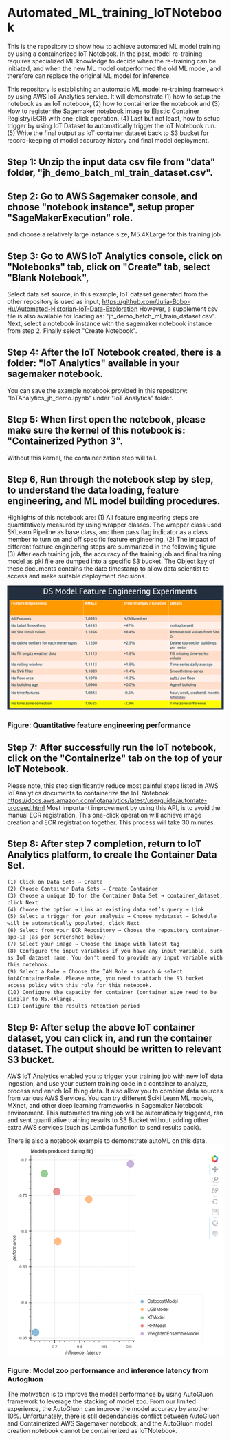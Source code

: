 # Automated_ML_training_IoTNotebook
This is the repository to show how to achieve automated ML model training by using a containerized IoT Notebook.
In the past, model re-training requires specialized ML knowledge to decide when the re-training can be initiated, 
and when the new ML model outperformed the old ML model, and therefore can replace the original ML model for inference.

This repository is establishing an automatic ML model re-training framework by using AWS IoT Analytics service.
It will demonstrate (1) how to setup the notebook as an IoT notebook, (2) how to containerize the notebook and 
(3) How to register the Sagemaker notebook image to Elastic Container Registry(ECR) with one-click operation. 
(4) Last but not least, how to setup trigger by using IoT Dataset to automatically trigger the IoT Notebook run.
(5) Write the final output as IoT container dataset back to S3 bucket for record-keeping of model accuracy history and final model deployment. 

## Step 1: Unzip the input data csv file from "data" folder, "jh_demo_batch_ml_train_dataset.csv". 

## Step 2: Go to AWS Sagemaker console, and choose "notebook instance", setup proper "SageMakerExecution" role. 
and choose a relatively large instance size, M5.4XLarge for this training job. 

## Step 3: Go to AWS IoT Analytics console, click on "Notebooks" tab, click on "Create" tab, select "Blank Notebook",
Select data set source, in this example, IoT dataset generated from the other repository is used as input, https://github.com/Julia-Bobo-Hu/Automated-Historian-IoT-Data-Exploration
However, a supplement csv file is also available for loading as: "jh_demo_batch_ml_train_dataset.csv". 
Next, select a notebook instance with the sagemaker notebook instance from step 2. Finally select "Create Notebook".

## Step 4: After the IoT Notebook created, there is a folder: "IoT Analytics" available in your sagemaker notebook. 
You can save the example notebook provided in this repository: "IoTAnalytics_jh_demo.ipynb" under "IoT Analytics" folder.

## Step 5: When first open the notebook, please make sure the kernel of this notebook is: "Containerized Python 3".
Without this kernel, the containerization step will fail.

## Step 6, Run through the notebook step by step, to understand the data loading, feature engineering, and ML model building procedures.
Highlights of this notebook are: (1) All feature engineering steps are quantitatively measured by using wrapper classes. 
The wrapper class used SKLearn Pipeline as base class, and then pass flag indicator as a class member to turn on and off specific feature engineering.
(2) The impact of different feature engineering steps are summarized in the following figure:
(3) After each training job, the accuracy of the training job and final training model as pkl file are dumped into a specific S3 bucket. 
The Object key of these documents contains the date timestamp to allow data scientist to access and make suitable deployment decisions.

![alt text](https://github.com/Julia-Bobo-Hu/Automated_ML_training_IoTNotebook/blob/master/images/feature_metrics.PNG?raw=true)
### Figure: Quantitative feature engineering performance

## Step 7: After successfully run the IoT notebook, click on the "Containerize" tab on the top of your IoT Notebook. 
Please note, this step significantly reduce most painful steps listed in AWS IoTAnalytics documents to containerize the IoT Notebook.
https://docs.aws.amazon.com/iotanalytics/latest/userguide/automate-proceed.html
Most important improvement by using this API, is to avoid the manual ECR registration. 
This one-click operation will achieve image creation and ECR registration together. This process will take 30 minutes.

## Step 8: After step 7 completion, return to IoT Analytics platform, to create the Container Data Set.

    (1) Click on Data Sets → Create
    (2) Choose Container Data Sets → Create Container
    (3) Choose a unique ID for the Container Data Set → container_dataset, click Next
    (4) Choose the option → Link an existing data set’s query → Link
    (5) Select a trigger for your analysis → Choose mydataset → Schedule will be automatically populated, click Next
    (6) Select from your ECR Repository → Choose the repository container-app-ia (as per screenshot below)
    (7) Select your image → Choose the image with latest tag
    (8) Configure the input variables if you have any input variable, such as IoT dataset name. You don't need to provide any input variable with this notebook.
    (9) Select a Role → Choose the IAM Role → search & select iotAContainerRole. Please note, you need to attach the S3 bucket access policy with this role for this notebook.
    (10) Configure the capacity for container (container size need to be similar to M5.4Xlarge.
    (11) Configure the results retention period

## Step 9: After setup the above IoT container dataset, you can click in, and run the container dataset. The output should be written to relevant S3 bucket.

AWS IoT Analytics enabled you to trigger your training job with new IoT data ingestion, and use your custom training code in a container to analyze, 
process and enrich IoT thing data. It also allow you to combine data sources from various AWS Services. 
You can try different Sciki Learn ML models, MXnet, and other deep learning frameworks in Sagemaker Notebook environment. 
This automated training job will be automatically triggered, ran and sent quantitative training results to S3 Bucket without adding other extra AWS services (such as Lambda function to send results back).

There is also a notebook example to demonstrate autoML on this data. 
![alt text](https://github.com/Julia-Bobo-Hu/Automated_ML_training_IoTNotebook/blob/master/images/Autogluon_model.PNG?raw=true)
### Figure: Model zoo performance and inference latency from Autogluon

The motivation is to improve the model performance by using AutoGluon framework to leverage the stacking of model zoo. From our limited experience, the AutoGluon can improve the model accuracy by another 10%. 
Unfortunately, there is still dependancies conflict between AutoGluon and Containerized AWS Sagemaker notebook, and the AutoGluon model creation notebook cannot be containerized as IoTNotebook.   



